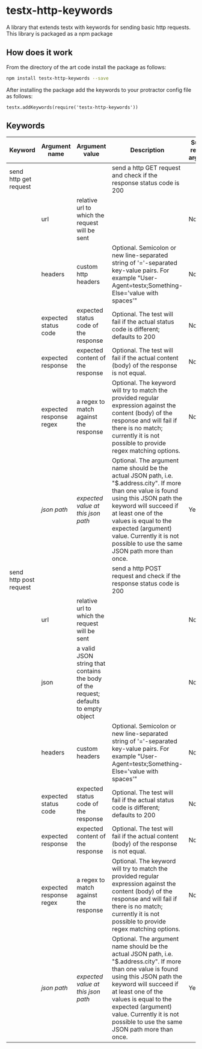 testx-http-keywords
=====

A library that extends testx with keywords for sending basic http requests. This library is packaged as a npm package

## How does it work
From the directory of the art code install the package as follows:
```sh
npm install testx-http-keywords --save
```

After installing the package add the keywords to your protractor config file as follows:

```
testx.addKeywords(require('testx-http-keywords'))
```

## Keywords

| Keyword                | Argument name | Argument value  | Description | Supports repeating arguments |
| ---------------------- | ------------- | --------------- |------------ | ---------------------------- |
| send http get request  |               |                 | send a http GET request and check if the response status code is 200 |  |
|                        | url           | relative url to which the request will be sent || No |
|                        | headers       | custom http headers | Optional. Semicolon or new line-separated string of '='-separated key-value pairs. For example "User-Agent=testx;Something-Else='value with spaces'"| No |
|                        | expected status code   | expected status code of the response | Optional. The test will fail if the actual status code is different; defaults to 200| No |
|                        | expected response  | expected content of the response | Optional. The test will fail if the actual content (body) of the response is not equal. | No |
|                        | expected response regex | a regex to match against the response | Optional. The keyword will try to match the provided regular expression against the content (body) of the response and will fail if there is no match; currently it is not possible to provide regex matching options. | No |
|                        | *json path* | *expected value at this json path* | Optional. The argument name should be the actual JSON path, i.e. "$.address.city". If more than one value is found using this JSON path the keyword will succeed if at least one of the values is equal to the expected (argument) value. Currently it is not possible to use the same JSON path more than once. | Yes |
| send http post request |               |                 | send a http POST request and check if the response status code is 200 |  |
|                        | url           | relative url to which the request will be sent || No |
|                        | json          | a valid JSON string that contains the body of the request; defaults to empty object || No |
|                        | headers       | custom headers | Optional. Semicolon or new line-separated string of '='-separated key-value pairs. For example "User-Agent=testx;Something-Else='value with spaces'"| No |
|                        | expected status code   | expected status code of the response | Optional. The test will fail if the actual status code is different; defaults to 200| No |
|                        | expected response  | expected content of the response | Optional. The test will fail if the actual content (body) of the response is not equal. | No |
|                        | expected response regex | a regex to match against the response | Optional. The keyword will try to match the provided regular expression against the content (body) of the response and will fail if there is no match; currently it is not possible to provide regex matching options. | No |
|                        | *json path* | *expected value at this json path* | Optional. The argument name should be the actual JSON path, i.e. "$.address.city". If more than one value is found using this JSON path the keyword will succeed if at least one of the values is equal to the expected (argument) value. Currently it is not possible to use the same JSON path more than once. | Yes |
